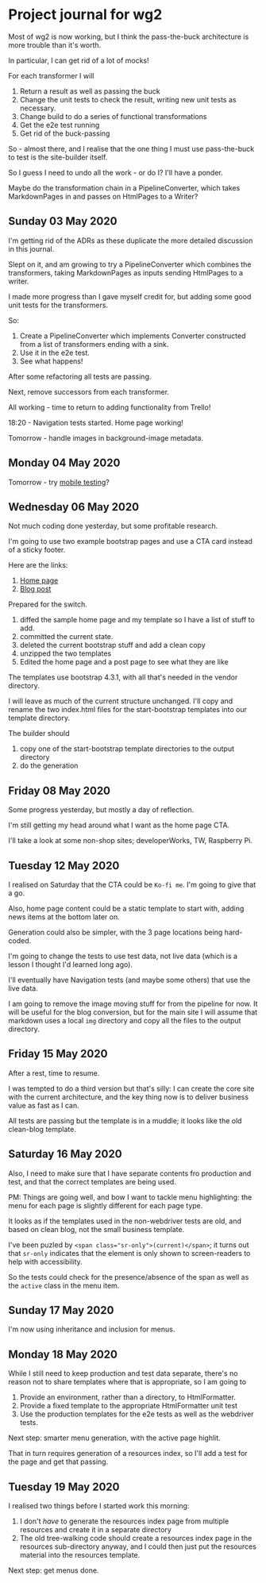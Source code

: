 # Project journal for wg2

Most of wg2 is now working, but I think the pass-the-buck architecture is more trouble than it's worth.

In particular, I can get rid of a lot of mocks!

For each transformer I will
1. Return a result as well as passing the buck
1. Change the unit tests to check the result, writing new unit tests as necessary.
1. Change build to do a series of functional transformations
1. Get the e2e test running
1. Get rid of the buck-passing

So - almost there, and I realise that the one thing I must use pass-the-buck to test is the site-builder itself.

So I guess I need to undo all the work - or do I? I'll have a ponder.

Maybe do the transformation chain in a PipelineConverter, which takes MarkdownPages in and passes on HtmlPages to a Writer?


## Sunday 03 May 2020

I'm getting rid of the ADRs as these duplicate the more detailed discussion in this journal.

Slept on it, and am growing to try a PipelineConverter which combines the transformers, taking MarkdownPages as inputs
sending HtmlPages to a writer.

I made more progress than I gave myself credit for, but adding some good unit tests for the transformers.

So:

1. Create a PipelineConverter which implements Converter constructed from a list of transformers ending with a sink. 
1. Use it in the e2e test.
1. See what happens!

After some refactoring all tests are passing.


Next, remove successors from each transformer.

All working - time to return to adding functionality from Trello!

18:20 - Navigation tests started. Home page working!

Tomorrow - handle images in background-image metadata.


## Monday 04 May 2020

Tomorrow -  try [mobile testing](https://www.axelerant.com/resources/team-blog/how-to-test-and-debug-local-sites-on-mobile-devices-connected-to-a-network)?

## Wednesday 06 May 2020

Not much coding done yesterday, but some profitable research.

I'm going to use two example bootstrap pages and use a CTA card instead of a sticky footer.

Here are the links:
1. [Home page](https://blackrockdigital.github.io/startbootstrap-small-business)
1. [Blog post](https://startbootstrap.com/templates/blog-post/)

Prepared for the switch.
  
1. diffed the sample home page and my template so I have a list of stuff to add.
1. committed the current state.
1. deleted the current bootstrap stuff and add a clean copy
1. unzipped the two templates
1. Edited the home page and a post page to see what they are like

The templates use bootstrap 4.3.1, with all that's needed in the vendor directory.

I will leave as much of the current structure unchanged. I'll copy and rename the two index.html files for the start-bootstrap templates into our template directory.

The builder should
1. copy one of the start-bootstrap template directories to the output directory
1. do the generation


## Friday 08 May 2020

Some progress yesterday, but mostly a day of reflection.

I'm still getting my head around what I want as the home page CTA.

I'll take a look at some non-shop sites; developerWorks, TW, Raspberry Pi.


## Tuesday 12 May 2020

I realised on Saturday that the CTA could be `Ko-fi me`. I'm going to give that a go.

Also, home page content could be a static template to start with, adding news items at the bottom later on.

Generation could also be simpler, with the 3 page locations being hard-coded.

I'm going to change the tests to use test data, not live data (which is a lesson I thought I'd learned long ago).

I'll eventually have Navigation tests (and maybe some others) that use the live data.

I am going to remove the image moving stuff for from the pipeline for now. It will be useful for the blog conversion, but for the main site I will assume that markdown
uses a local `img` directory and copy all the files to the output directory.


## Friday 15 May 2020

After a rest, time to resume.

I was tempted to do a third version but that's silly: I can create the core site with the current architecture, and the key thing now is to deliver business value as fast as I can.

All tests are passing but the template is in a muddle; it looks like the old clean-blog template.

## Saturday 16 May 2020

Also, I need to make sure that I have separate contents fro production and test, and that the correct templates are being used.

PM: Things are going well, and bow I want to tackle menu highlighting: the menu for each page is slightly different for each page type.

It looks as if the templates used in the non-webdriver tests are old, and based on clean blog, not the small business template.

I've been puzled by `<span class="sr-only">(current)</span>`; it turns out that `sr-only` indicates that the element is only shown to screen-readers to help with accessibility.

So the tests could check for the presence/absence of the span as well as the `active` class in the menu item.

## Sunday 17 May 2020

I'm now using inheritance and inclusion for menus.


## Monday 18 May 2020

While I still need to keep production and test data separate, there's no reason not to share templates where that is appropriate, so I am going to

1. Provide an environment, rather than a directory, to HtmlFormatter.
1. Provide a fixed template to the appropriate HtmlFormatter unit test
1. Use the production templates for the e2e tests as well as the webdriver tests.

Next step: smarter menu generation, with the active page highlit.

That in turn requires generation of a resources index, so I'll add a test for the page and get that passing.


## Tuesday 19 May 2020

I realised two things before I started work this morning:
 
1. I don't *have* to generate the resources index page from multiple resources and create it in a separate directory
1. The old tree-walking code should create a resources index page in the resources sub-directory anyway, and I could then just put the resources material into the resources template.

Next step: get menus done.

